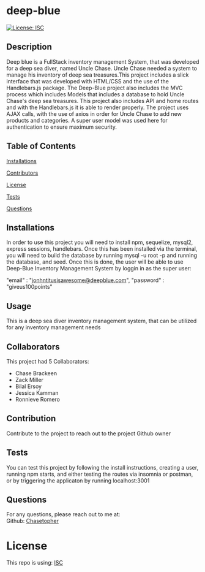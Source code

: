# deep-blue
  [![License: ISC](https://img.shields.io/badge/License-ISC-blue.svg)](https://opensource.org/licenses/ISC)
  ## Description
  Deep blue is a FullStack inventory management System, that was developed for a deep sea diver, named Uncle Chase. Uncle Chase needed a system to manage his inventory of deep sea treasures.This project includes a slick interface that was developed with HTML/CSS and the use of the Handlebars.js package. The Deep-Blue project also includes the MVC process which includes Models that includes a database to hold Uncle Chase's deep sea treasures. This project also includes API and home routes and with the Handlebars.js it is able to render properly. The project uses AJAX calls, with the use of axios in order for Uncle Chase to add new products and categories. A super user model was used here for authentication to ensure maximum security. 
  ## Table of Contents 
  [Installations](#Installations)
  
  [Contributors](#Contributors)
  
  [License](#License)
  
  [Tests](#Tests)
  
  [Questions](#Questions)
  
  
  ## Installations
  In order to use this project you will need to install npm, sequelize, mysql2, express sessions, handlebars. Once this has been installed via the terminal, you will need to build the database by running mysql -u root -p and running the database, and seed. Once this is done, the user will be able to use Deep-Blue Inventory Management System by loggin in as the super user:

  "email" : "jonhntitusisawesome@deepblue.com",
	"password" : "giveus100points"
  
   ## Usage
  This is a deep sea diver inventory management system, that can be utilized for any inventory management needs
  ## Collaborators
  This project had 5 Collaborators: 
  - Chase Brackeen
  - Zack Miller
  - Bilal Ersoy
  - Jessica Kamman
  - Ronnieve Romero

   ## Contribution
  Contribute to the project to reach out to the project Github owner
  ## Tests
  You can test this project by following the install instructions, creating a user, running npm starts, and either testing the routes via insomnia or postman, or by triggering the applicaton by running localhost:3001
  ## Questions
  For any questions, please reach out to me at:<br/>
  Github: [Chasetopher](https://github.com/kamm8899/README-Generator) <br/>
  # License 
  This repo is using: [ISC](https://opensource.org/licenses/ISC)
